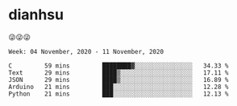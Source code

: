 
# dianhsu

:stuck_out_tongue_winking_eye::stuck_out_tongue_winking_eye::stuck_out_tongue_winking_eye:

<!--START_SECTION:waka-->
```text
Week: 04 November, 2020 - 11 November, 2020

C         59 mins         ████████▓░░░░░░░░░░░░░░░░   34.33 % 
Text      29 mins         ████▒░░░░░░░░░░░░░░░░░░░░   17.11 % 
JSON      29 mins         ████▒░░░░░░░░░░░░░░░░░░░░   16.89 % 
Arduino   21 mins         ███░░░░░░░░░░░░░░░░░░░░░░   12.28 % 
Python    21 mins         ███░░░░░░░░░░░░░░░░░░░░░░   12.13 % 
```
<!--END_SECTION:waka-->
